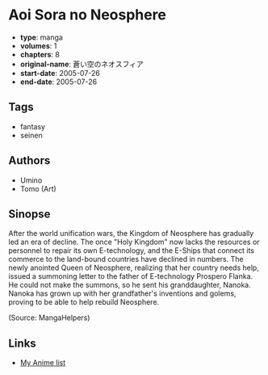 # Aoi Sora no Neosphere

-   **type**: manga
-   **volumes**: 1
-   **chapters**: 8
-   **original-name**: 蒼い空のネオスフィア
-   **start-date**: 2005-07-26
-   **end-date**: 2005-07-26

## Tags

-   fantasy
-   seinen

## Authors

-   Umino
-   Tomo (Art)

## Sinopse

After the world unification wars, the Kingdom of Neosphere has gradually led an era of decline. The once "Holy Kingdom" now lacks the resources or personnel to repair its own E-technology, and the E-Ships that connect its commerce to the land-bound countries have declined in numbers. The newly anointed Queen of Neosphere, realizing that her country needs help, issued a summoning letter to the father of E-technology Prospero Flanka. He could not make the summons, so he sent his granddaughter, Nanoka. Nanoka has grown up with her grandfather's inventions and golems, proving to be able to help rebuild Neosphere.

(Source: MangaHelpers)

## Links

-   [My Anime list](https://myanimelist.net/manga/65281/Aoi_Sora_no_Neosphere)
